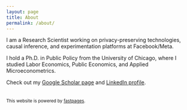 ```yaml
---
layout: page
title: About
permalink: /about/
---
```


I am a Research Scientist working on privacy-preserving technologies, causal inference, and experimentation platforms at Facebook/Meta.

I hold a Ph.D. in Public Policy from the University of Chicago, where I studied Labor Economics, Public Economics, and Applied Microeconometrics.

Check out my [Google Scholar page](https://scholar.google.com/citations?user=l6QMgDgAAAAJ&hl=en) and [LinkedIn profile](https://www.linkedin.com/in/yimingli/).
\
\
\
<small>This website is powered by [fastpages](https://github.com/fastai/fastpages).</small>
